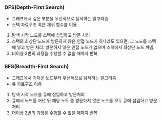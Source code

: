 ### DFS(Depth-First Search)
- 그래프에서 깊은 부분을 우선적으로 탐색하는 알고리즘
- 스택 자료구조 혹은 재귀 함수를 이용
1. 탐색 시작 노드를 스택에 삽입하고 방문 처리
2. 스택의 최상단 노드에 방문하지 않은 인접 노드가 하나라도 있으면, 그 노드를 스택에 넣고 방문 처리. 방문하지 않은 인접 노드가 없으며 스택에서 최상단 노드 꺼냄.
3. 더이상 2번의 과정을 수행할 수 없을 때까지 반복

### BFS(Breadth-First Search)
- 그래프에서 가까운 노드부터 우선적으로 탐색하는 알고리즘
- 큐 자료구조 이용
1. 탐색 시작 노드를 큐에 삽입하고 방문처리
2. 큐에서 노드를 꺼낸 뒤 해당 노도 중 방문하지 않은 노드를 모두 큐에 삽입하고 방문 처리
3. 더이상 2번의 과정을 수행할 수 없을 때까지 반복